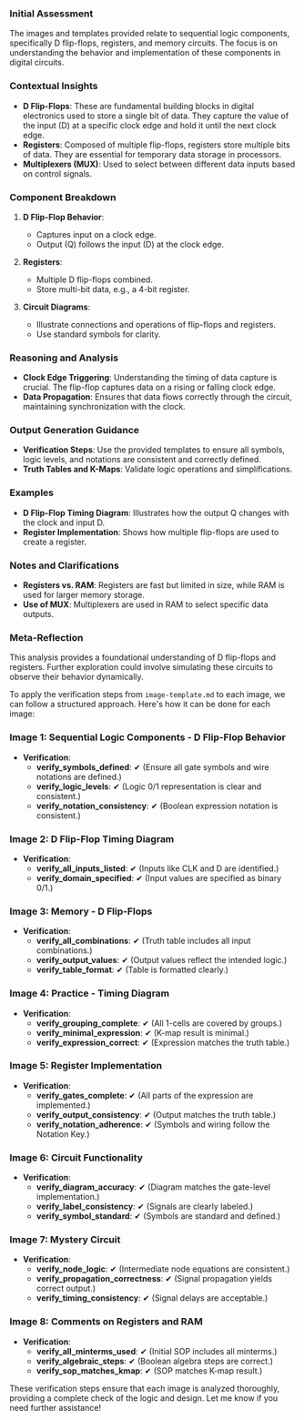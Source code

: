 ### Initial Assessment

The images and templates provided relate to sequential logic components, specifically D flip-flops, registers, and memory circuits. The focus is on understanding the behavior and implementation of these components in digital circuits.

### Contextual Insights

- **D Flip-Flops**: These are fundamental building blocks in digital electronics used to store a single bit of data. They capture the value of the input (D) at a specific clock edge and hold it until the next clock edge.
- **Registers**: Composed of multiple flip-flops, registers store multiple bits of data. They are essential for temporary data storage in processors.
- **Multiplexers (MUX)**: Used to select between different data inputs based on control signals.

### Component Breakdown

1. **D Flip-Flop Behavior**:
   - Captures input on a clock edge.
   - Output (Q) follows the input (D) at the clock edge.

2. **Registers**:
   - Multiple D flip-flops combined.
   - Store multi-bit data, e.g., a 4-bit register.

3. **Circuit Diagrams**:
   - Illustrate connections and operations of flip-flops and registers.
   - Use standard symbols for clarity.

### Reasoning and Analysis

- **Clock Edge Triggering**: Understanding the timing of data capture is crucial. The flip-flop captures data on a rising or falling clock edge.
- **Data Propagation**: Ensures that data flows correctly through the circuit, maintaining synchronization with the clock.

### Output Generation Guidance

- **Verification Steps**: Use the provided templates to ensure all symbols, logic levels, and notations are consistent and correctly defined.
- **Truth Tables and K-Maps**: Validate logic operations and simplifications.

### Examples

- **D Flip-Flop Timing Diagram**: Illustrates how the output Q changes with the clock and input D.
- **Register Implementation**: Shows how multiple flip-flops are used to create a register.

### Notes and Clarifications

- **Registers vs. RAM**: Registers are fast but limited in size, while RAM is used for larger memory storage.
- **Use of MUX**: Multiplexers are used in RAM to select specific data outputs.

### Meta-Reflection

This analysis provides a foundational understanding of D flip-flops and registers. Further exploration could involve simulating these circuits to observe their behavior dynamically.

To apply the verification steps from `image-template.md` to each image, we can follow a structured approach. Here's how it can be done for each image:

### Image 1: Sequential Logic Components - D Flip-Flop Behavior

- **Verification**:
  - **verify_symbols_defined**: ✔ (Ensure all gate symbols and wire notations are defined.)
  - **verify_logic_levels**: ✔ (Logic 0/1 representation is clear and consistent.)
  - **verify_notation_consistency**: ✔ (Boolean expression notation is consistent.)

### Image 2: D Flip-Flop Timing Diagram

- **Verification**:
  - **verify_all_inputs_listed**: ✔ (Inputs like CLK and D are identified.)
  - **verify_domain_specified**: ✔ (Input values are specified as binary 0/1.)

### Image 3: Memory - D Flip-Flops

- **Verification**:
  - **verify_all_combinations**: ✔ (Truth table includes all input combinations.)
  - **verify_output_values**: ✔ (Output values reflect the intended logic.)
  - **verify_table_format**: ✔ (Table is formatted clearly.)

### Image 4: Practice - Timing Diagram

- **Verification**:
  - **verify_grouping_complete**: ✔ (All 1-cells are covered by groups.)
  - **verify_minimal_expression**: ✔ (K-map result is minimal.)
  - **verify_expression_correct**: ✔ (Expression matches the truth table.)

### Image 5: Register Implementation

- **Verification**:
  - **verify_gates_complete**: ✔ (All parts of the expression are implemented.)
  - **verify_output_consistency**: ✔ (Output matches the truth table.)
  - **verify_notation_adherence**: ✔ (Symbols and wiring follow the Notation Key.)

### Image 6: Circuit Functionality

- **Verification**:
  - **verify_diagram_accuracy**: ✔ (Diagram matches the gate-level implementation.)
  - **verify_label_consistency**: ✔ (Signals are clearly labeled.)
  - **verify_symbol_standard**: ✔ (Symbols are standard and defined.)

### Image 7: Mystery Circuit

- **Verification**:
  - **verify_node_logic**: ✔ (Intermediate node equations are consistent.)
  - **verify_propagation_correctness**: ✔ (Signal propagation yields correct output.)
  - **verify_timing_consistency**: ✔ (Signal delays are acceptable.)

### Image 8: Comments on Registers and RAM

- **Verification**:
  - **verify_all_minterms_used**: ✔ (Initial SOP includes all minterms.)
  - **verify_algebraic_steps**: ✔ (Boolean algebra steps are correct.)
  - **verify_sop_matches_kmap**: ✔ (SOP matches K-map result.)

These verification steps ensure that each image is analyzed thoroughly, providing a complete check of the logic and design. Let me know if you need further assistance!
